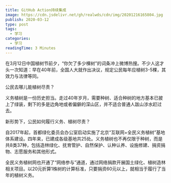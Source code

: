 ```yaml
---
title: GitHub Action持续集成
image: https://cdn.jsdelivr.net/gh/realwds/cdn/img/20201216165804.jpg
publish: 2020-03-12
type: post
tags:
  - 学习
categories:
  - 学习
readingTime: 3 Minutes
---
```


在3月12日中国植树节前夕，“你欠了多少棵树”的词条冲上微博热搜。不少人这才头一次知道：早在40年前，全国人大就作出决议，规定公民每年应植树3-5棵，其效力与法律等同。

<!-- more -->

公民去哪儿能植树尽责？

义务植树是一份历史担当。走过40年岁月，需要种树、适合种树的地方基本已披上了绿装，剩下的多是边角地或者偏僻的深山区，并不适合普通人跋山涉水赶过去。

新形势下，公民如何履行义务、植树尽责？

自2017年起，首都绿化委员会办公室启动实施了北京“互联网+全民义务植树”基地体系建设。四年来，已建成各级基地共25处。义务植树也不再仅限于种树，而是共8类37种，包括造林绿化、抚育管护、自然保护、认种认养、设施修建、捐资捐物、志愿服务和其他形式。

全民义务植树网也开通了“网络参与”通道，通过网络捐款开展国土绿化、植树造林相关项目。以20元折算1株树的计算标准，只要捐资60元以上，就相当于履行了当年的植树义务。
<!--stackedit_data:
eyJoaXN0b3J5IjpbLTEzNjIyMTc0NjJdfQ==
-->